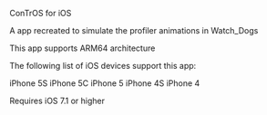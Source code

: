 ConTrOS for iOS

A app recreated to simulate the profiler animations in Watch_Dogs

This app supports ARM64 architecture

The following list of iOS devices support this app:

iPhone 5S
iPhone 5C
iPhone 5
iPhone 4S
iPhone 4

Requires iOS 7.1 or higher